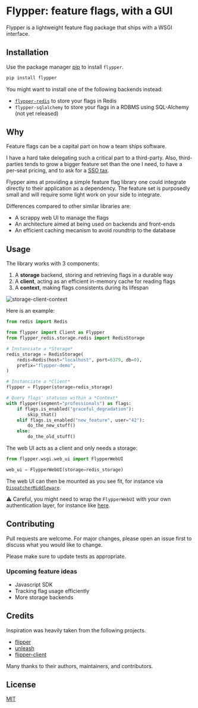 # Flypper: feature flags, with a GUI

Flypper is a lightweight feature flag package that ships with a WSGI interface.

## Installation

Use the package manager [pip](https://pip.pypa.io/en/stable/) to install `flypper`.

```bash
pip install flypper
```

You might want to install one of the following backends instead:

* [`flypper-redis`](https://github.com/nicoolas25/flypper-redis) to store your flags in Redis
* `flypper-sqlalchemy` to store your flags in a RDBMS using SQL-Alchemy (not yet released)

## Why

Feature flags can be a capital part on how a team ships software.

I have a hard take delegating such a critical part to a third-party.
Also, third-parties tends to grow a bigger feature set than the one I need,
to have a per-seat pricing, and to ask for a [SSO tax](https://sso.tax/).

Flypper aims at providing a simple feature flag library one could integrate
directly to their application as a dependency. The feature set is purposedly
small and will require some light work on your side to integrate.

Differences compared to other similar libraries are:

* A scrappy web UI to manage the flags
* An architecture aimed at being used on backends and front-ends
* An efficient caching mecanism to avoid roundtrip to the database

## Usage

The library works with 3 components:
1. A **storage** backend, storing and retrieving flags in a durable way
2. A **client**, acting as an efficient in-memory cache for reading flags
3. A **context**, making flags consistents during its lifespan

![storage-client-context](https://user-images.githubusercontent.com/163953/138586365-4cb7e579-3467-447a-8c79-1985195d3d41.png)

Here is an example:

```python
from redis import Redis

from flypper import Client as Flypper
from flypper_redis.storage.redis import RedisStorage

# Instanciate a *Storage*
redis_storage = RedisStorage(
    redis=Redis(host="localhost", port=6379, db=0),
    prefix="flypper-demo",
)

# Instanciate a *Client*
flypper = Flypper(storage=redis_storage)

# Query flags' statuses within a *Context*
with flypper(segment="professionals") as flags:
    if flags.is_enabled("graceful_degradation"):
        skip_that()
    elif flags.is_enabled("new_feature", user="42"):
        do_the_new_stuff()
    else:
        do_the_old_stuff()
```

The web UI acts as a client and only needs a storage:

```python
from flypper.wsgi.web_ui import FlypperWebUI

web_ui = FlypperWebUI(storage=redis_storage)
```

The web UI can then be mounted as you see fit,
for instance via [`DispatcherMiddleware`](https://werkzeug.palletsprojects.com/en/2.0.x/middleware/dispatcher/).

⚠ Careful, you might need to wrap the `FlypperWebUI` with your own authentication layer,
for instance like [here](https://eddmann.com/posts/creating-a-basic-auth-wsgi-middleware-in-python/).

## Contributing

Pull requests are welcome. For major changes, please open an issue first to discuss what you would like to change.

Please make sure to update tests as appropriate.

### Upcoming feature ideas

* Javascript SDK
* Tracking flag usage efficiently
* More storage backends

## Credits

Inspiration was heavily taken from the following projects.

* [flipper](https://github.com/jnunemaker/flipper)
* [unleash](https://github.com/Unleash/unleash)
* [flipper-client](https://github.com/carta/flipper-client)

Many thanks to their authors, maintainers, and contributors.

## License

[MIT](https://choosealicense.com/licenses/mit/)


